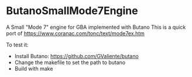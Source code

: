# ButanoSmallMode7Engine
A Small "Mode 7" engine for GBA implemented with Butano
[](example.gif)
This is a quick port of https://www.coranac.com/tonc/text/mode7ex.htm

To test it:
 * Install Butano: https://github.com/GValiente/butano
 * Change the makefile to set the path to butano
 * Build with make
